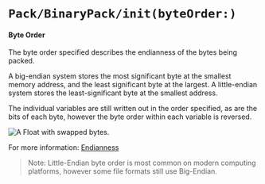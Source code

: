 # ``Pack/BinaryPack/init(byteOrder:)``

#### Byte Order

The byte order specified describes the endianness of the bytes being packed.

A big-endian system stores the most significant byte at the smallest memory
address, and the least significant byte at the largest. A little-endian
system stores the least-significant byte at the smallest address.

The individual variables are still written out in the order specified, as are
the bits of each byte, however the byte order within each variable is reversed.

![A Float with swapped bytes.](bitShifting.png)

For more information: [Endianness](https://en.wikipedia.org/wiki/Endianness)

> Note: Little-Endian byte order is most common on modern computing platforms,
however some file formats still use Big-Endian.

